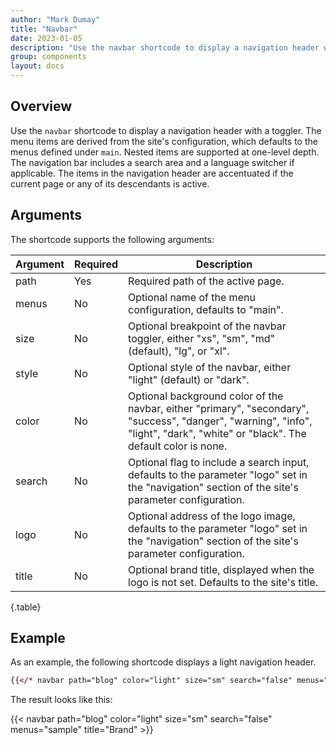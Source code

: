 ```yaml
---
author: "Mark Dumay"
title: "Navbar"
date: 2023-01-05
description: "Use the navbar shortcode to display a navigation header with a toggler."
group: components
layout: docs
---
```


## Overview

Use the `navbar` shortcode to display a navigation header with a toggler. The menu items are derived from the site's configuration, which defaults to the menus defined under `main`. Nested items are supported at one-level depth. The navigation bar includes a search area and a language switcher if applicable. The items in the navigation header are accentuated if the current page or any of its descendants is active.

<!-- TODO: add sidebar -->

## Arguments

The shortcode supports the following arguments:

| Argument  | Required | Description |
|-----------|----------|-------------|
| path      | Yes | Required path of the active page. |
| menus     | No  | Optional name of the menu configuration, defaults to "main". |
| size      | No  | Optional breakpoint of the navbar toggler, either "xs", "sm", "md" (default), "lg", or "xl". |
| style     | No  | Optional style of the navbar, either "light" (default) or "dark". |
| color     | No  | Optional background color of the navbar, either "primary", "secondary", "success", "danger", "warning", "info", "light", "dark", "white" or "black". The default color is none. |
| search    | No  | Optional flag to include a search input, defaults to the parameter "logo" set in the "navigation" section of the site's parameter configuration. |
| logo      | No  | Optional address of the logo image, defaults to the parameter "logo" set in the "navigation" section of the site's parameter configuration. |
| title     | No  | Optional brand title, displayed when the logo is not set. Defaults to the site's title. |
{.table}

## Example

As an example, the following shortcode displays a light navigation header.

```html
{{</* navbar path="blog" color="light" size="sm" search="false" menus="sample" title="Brand" */>}}
```

The result looks like this:

{{< navbar path="blog" color="light" size="sm" search="false" menus="sample" title="Brand" >}}
